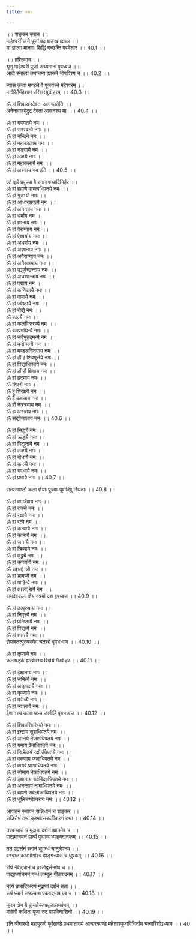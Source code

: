 ```yaml
---
title: ०४०

---
```

।। शङ्कर उवाच ।।  
माहेश्वरीं च मे पूजां वद शङ्खगदाधर ।।  
यां ज्ञात्वा मानवाः सिद्धिं गच्छन्ति परमेश्वर ।। 40.1 ।।  
  
।। हरिरुवाच ।।  
श्रृणु माहेश्वरीं पूजां कथ्यमानां वृषध्वज ।।  
आदौ स्नात्वा तथाचम्य ह्यासने चोपविश्य च ।। 40.2 ।।  
  
न्यासं कृत्वा मण्डले वै पूजयच्चे महेश्वरम् ।।  
मन्त्रैरेतैर्महेशान परिवारयुतं हरम् ।। 40.3 ।।  
  
ॐ हां शिवासनदेवता आगच्छतेति ।।  
अनेनावाहयेद्रुद्र देवता आसनस्य याः ।। 40.4 ।।  
  
ॐ हां गणपतये नमः ।।  
ॐ हां सरस्वत्यै नमः ।।  
ॐ हां नन्दिने नमः ।।  
ॐ हां महाकालाय नमः ।।  
ॐ हां गङ्गायै नमः ।।  
ॐ हां लक्ष्म्यै नमः ।।  
ॐ हां महाकलायै नमः ।।  
ॐ हां अस्त्राय नम इति ।। 40.5 ।।  
  
एते द्वारे प्रपूज्या वै स्नानगन्धादिभिर्हर ।।  
ॐ हां ब्रह्मणे वास्त्वधिपतये नमः ।।  
ॐ हां गुरुभ्यो नमः ।।  
ॐ हां आधारशक्त्यै नमः ।।  
ॐ हां अनन्ताय नमः ।।  
ॐ हां धर्माय नमः ।।  
ॐ हां ज्ञानाय नमः ।।  
ॐ हां वैराग्याय नमः ।।  
ॐ हां ऐश्वर्याय नमः ।।  
ॐ हां अधर्माय नमः ।।  
ॐ हां अज्ञानाय नमः ।।  
ॐ हां अवैराग्याय नमः ।।  
ॐ हां अनैश्वर्य्याय नमः ।।  
ॐ हां उर्द्ध्वच्छन्दाय नमः ।।  
ॐ हां अधश्छन्दाय नमः ।।  
ॐ हां पद्माय नमः ।।  
ॐ हां कर्णिकायै नमः ।।  
ॐ हां वामायै नमः ।।  
ॐ हां ज्येष्ठायै नमः ।।  
ॐ हां रौद्यै नमः ।।  
ॐ काल्यै नमः ।।  
ॐ हां कलविकरण्यै नमः ।।  
ॐ बलप्रमथिन्यै नमः ।।  
ॐ हां सर्वभूतदमन्यै नमः ।।  
ॐ हां मनोन्मन्यै नमः ।।  
ॐ हां मण्डलत्रितयाय नमः ।।  
ॐ हां हौं हं शिवमूर्त्तये नमः ।।  
ॐ हां विद्याधिपतये नमः ।।  
ॐ हां हीं हौं शिवाय नमः ।।  
ॐ हां हृदयाय नमः ।।  
ॐ शिरसे नमः ।।  
ॐ हूं शिखायै नमः ।।  
ॐ हैं कवचाय नमः ।।  
ॐ हौं नेत्रत्रयाय नमः ।।  
ॐ हः अस्त्राय नमः ।।  
ॐ सद्योजाताय नमः ।। 40.6 ।।  
  
ॐ हां सिद्ध्यै नमः ।।  
ॐ हां ऋद्ध्यै नमः ।।  
ॐ हां विद्युतायै नमः ।।  
ॐ हां लक्ष्म्यै नमः ।।  
ॐ हां बोधायै नमः ।।  
ॐ हां काल्यै नमः ।।  
ॐ हां स्वधायै नमः ।।  
ॐ हां प्रभायै नमः ।। 40.7 ।।  
  
सत्यस्याष्टौ कला ज्ञेयाः पूज्याः पूर्वादिषु स्थिताः ।। 40.8 ।।  
  
ॐ हां वामदेवाय नमः ।।  
ॐ हां रजसे नमः ।।  
ॐ हां रक्षायै नमः ।।  
ॐ हां रत्यै नमः ।।  
ॐ हां कन्यायै नमः ।।  
ॐ हां कामायै नमः ।।  
ॐ हां जनन्यै नमः ।।  
ॐ हां क्रियायै नमः ।।  
ॐ हां वृद्ध्यै नमः ।।  
ॐ हां कार्य्यायै नमः ।।  
ॐ रा(धा) त्र्यै नमः ।।  
ॐ हां भ्रामण्यै नमः ।।  
ॐ हां मोहिन्यै नमः ।।  
ॐ हां क्ष(त्व)रायै नमः ।।  
वामदेवकला ज्ञेयास्त्रयो दश वृषध्वज ।। 40.9 ।।  
  
ॐ हां तत्पुरुषाय नमः ।।  
ॐ हां निवृत्त्यै नमः ।।  
ॐ हां प्रतिष्ठायै नमः ।।  
ॐ हां विद्यायै नमः ।।  
ॐ हां शान्त्यै नमः ।।  
ज्ञेयास्तत्पुरुषस्यैव चतस्रो वृषभध्वज ।। 40.10 ।।  
  
ॐ हां तृष्णायै नमः ।।  
कलाषट्‌कं ह्यखोरस्य विज्ञेयं भैरवं हर ।। 40.11 ।।  
  
ॐ हां ईशानाय नमः ।।  
ॐ हां समित्यै नमः ।।  
ॐ हां अङ्गदायै नमः ।।  
ॐ हां कृष्णायै नमः ।।  
ॐ हां मरीच्यै नमः ।।  
ॐ हां ज्वालायै नमः ।।  
ईशानस्य कलाः पञ्च जानीहि वृषभध्वज ।। 40.12 ।।  
  
ॐ हां शिवपरिवारेभ्यो नमः ।।  
ॐ हां इन्द्राय सुराधिपतये नमः ।।  
ॐ हां अग्नये तेजोऽधिपतये नमः ।।  
ॐ हां यमाय प्रेताधिपतये नमः ।।  
ॐ हां निर्ऋतये रक्षोऽधिपतये नमः ।।  
ॐ हां वरुणाय जलाधिपतये नमः ।।  
ॐ हां वायवे प्राणाधिपतये नमः ।।  
ॐ हां सोमाय नेत्राधिपतये नमः ।।  
ॐ हां ईशानाय सर्वविद्याधिपतये नमः ।।  
ॐ हां अनन्ताय नागाधिपतये नमः ।।  
ॐ हां ब्रह्मणे सर्वलोकाधिपतये नमः ।।  
ॐ हां धूलिचण्डेश्वराय नमः ।। 40.13 ।।  
  
आवाहनं स्थापनं सन्निधानं च शङ्कर ।।  
सन्निरोधं तथा कुर्य्यात्सकलीकरणं तथा ।। 40.14 ।।  
  
तत्त्वन्यासं च मुद्राया दर्शनं ह्यानमेव च ।।  
पाद्यमाचमनं ह्यर्घ्यं पुष्पाण्यभ्यङ्गदानकम् ।। 40.15 ।।  
  
तत उद्वर्त्तनं स्नानं सुगन्धं चानुलेपनम् ।।  
वस्त्रालं कारभोगांश्च ह्यङ्गन्यासं च धूपकम् ।। 40.16 ।।  
  
दीपं नैवेद्यदानं च हस्तोद्वर्त्तनमेव च ।।  
पाद्यार्घ्याचमनं गन्धं ताम्बूलं गीतवादनम् ।। 40.17 ।।  
  
नृत्यं छत्रादिकरणं मुद्राणां दर्शनं तता ।।  
रूपं ध्यानं जपञ्चाथ एकवद्भाव एव च ।। 40.18 ।।  
  
मूलमन्त्रेण वै कुर्य्याज्जपपूजासमर्पणम् ।।  
माहेशी कथिता पूजा रुद्र पापविनासिनी ।। 40.19 ।।  
  
इति श्रीगारुडे महापुराणे पूर्वखण्डे प्रथमांशाख्ये आचारकाण्डे महेश्वरपूजाविधिर्नाम चत्वारिंशोऽध्यायः ।। 40 ।।